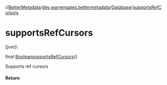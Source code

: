 //[BetterMetadata](../../../index.md)/[dev.warrengates.bettermetadata](../index.md)/[Database](index.md)/[supportsRefCursors](supports-ref-cursors.md)

# supportsRefCursors

[jvm]\

final [Boolean](https://docs.oracle.com/javase/8/docs/api/java/lang/Boolean.html)[supportsRefCursors](supports-ref-cursors.md)()

Supports ref cursors

#### Return
